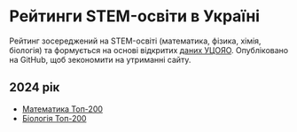 # Рейтинги STEM-освіти в Україні

Рейтинг зосереджений на STEM-освіті (математика, фізика, хімія, біологія) та формується на основі відкритих [даних УЦОЯО](https://zno.testportal.com.ua/opendata). Опубліковано на GitHub, щоб зекономити на утриманні сайту.

## 2024 рік
- [Математика Топ-200](https://github.com/bsurai/school-ratings-in-ukraine/blob/main/2024/math.md)
- [Біологія Топ-200](https://github.com/bsurai/school-ratings-in-ukraine/blob/main/2024/biology.md)